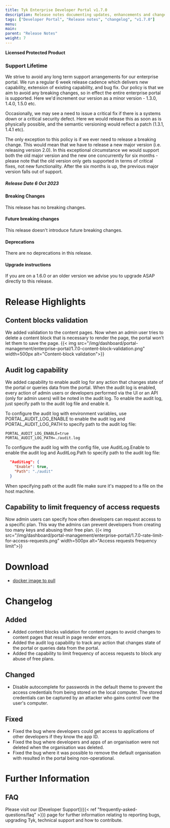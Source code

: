 ```yaml
---
title: Tyk Enterprise Developer Portal v1.7.0
description: Release notes documenting updates, enhancements and changes for Tyk Enterprise Developer Portal v1.7.0
tags: ["Developer Portal", "Release notes", "changelog", "v1.7.0"]
menu:
main:
parent: "Release Notes"
weight: 7
---
```


**Licensed Protected Product**

### Support Lifetime
We strive to avoid any long term support arrangements for our enterprise portal. We run a regular 6 week release cadence which delivers new capability, extension of existing capability, and bug fix. Our policy is that we aim to avoid any breaking changes, so in effect the entire enterprise portal is supported. Here we'd increment our version as a minor version - 1.3.0, 1.4.0, 1.5.0 etc.

Occasionally, we may see a need to issue a critical fix if there is a systems down or a critical security defect. Here we would release this as soon as is physically possible, and the semantic versioning would reflect a patch (1.3.1, 1.4.1 etc).

The only exception to this policy is if we ever need to release a breaking change. This would mean that we have to release a new major version (i.e. releasing version 2.0). In this exceptional circumstance we would support both the old major version and the new one concurrently for six months - please note that the old version only gets supported in terms of critical fixes, not new functionality. After the six months is up, the previous major version falls out of support.

##### Release Date 6 Oct 2023

#### Breaking Changes
This release has no breaking changes.

#### Future breaking changes
This release doesn't introduce future breaking changes.

#### Deprecations
There are no deprecations in this release.

#### Upgrade instructions
If you are on a 1.6.0 or an older version we advise you to upgrade ASAP directly to this release.

# Release Highlights
## Content blocks validation
We added validation to the content pages. Now when an admin user tries to delete a content block that is necessary to render the page, the portal won’t let them to save the page.
{{< img src="/img/dashboard/portal-management/enterprise-portal/1.7.0-content-block-validation.png" width=500px alt="Content-block validation">}}

## Audit log capability 
We added capability to enable audit log for any action that changes state of the portal or queries data from the portal. When the audit log is enabled, every action of admin users or developers performed via the UI or an API (only for admin users) will be noted in the audit log. 
To enable the audit log, just specify path to the audit log file and enable it.

To configure the audit log with environment variables, use PORTAL_AUDIT_LOG_ENABLE to enable the audit log and PORTAL_AUDIT_LOG_PATH to specify path to the audit log file:
```shell
PORTAL_AUDIT_LOG_ENABLE=true
PORTAL_AUDIT_LOG_PATH=./audit.log
```

To configure the audit log with the config file, use AuditLog.Enable to enable the audit log and AuditLog.Path to specify path to the audit log file:
```json
  "AuditLog": {
    "Enable": true,
    "Path": "./audit"
  }
```

When specifying path ot the audit file make sure it's mapped to a file on the host machine.

## Capability to limit frequency of access requests
Now admin users can specify how often developers can request access to a specific plan. This way the admins can prevent developers from creating too many keys and abusing their free plan.
{{< img src="/img/dashboard/portal-management/enterprise-portal/1.7.0-rate-limit-for-access-requests.png" width=500px alt="Access requests frequency limit">}}

# Download
- [docker image to pull](https://hub.docker.com/layers/tykio/portal/v1.7.0/images/sha256-1204c9f2d53ac8cbf7230f7c73bd2edb117b33ec11547d595c58264301c9172b?context=explore)

# Changelog

## Added
- Added content blocks validation for content pages to avoid changes to content pages that result in page render errors.
- Added the audit log capability to track any action that changes state of the portal or queries data from the portal.
- Added the capability to limit frequency of access requests to block any abuse of free plans. 

## Changed
- Disable autocomplete for passwords in the default theme to prevent the access credentials from being stored on the local computer. The stored credentials can be captured by an attacker who gains control over the user's computer.

## Fixed
- Fixed the bug where developers could get access to applications of other developers if they know the app ID.
- Fixed the bug where developers and apps of an organisation were not deleted when the organisation was deleted.
- Fixed the bug where it was possible to remove the default organisation with resulted in the portal being non-operational.

# Further Information
## FAQ
Please visit our [Developer Support]({{< ref "frequently-asked-questions/faq" >}}) page for further information relating to reporting bugs, upgrading Tyk, technical support and how to contribute.